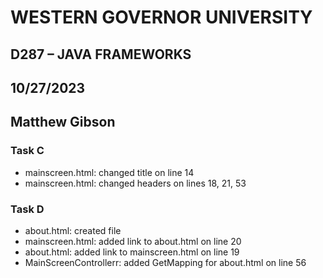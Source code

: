 # WESTERN GOVERNOR UNIVERSITY 
## D287 – JAVA FRAMEWORKS
## 10/27/2023
## Matthew Gibson

### Task C
- mainscreen.html: changed title on line 14
- mainscreen.html: changed headers on lines 18, 21, 53

### Task D
- about.html: created file
- mainscreen.html: added link to about.html on line 20
- about.html: added link to mainscreen.html on line 19
- MainScreenControllerr: added GetMapping for about.html on line 56